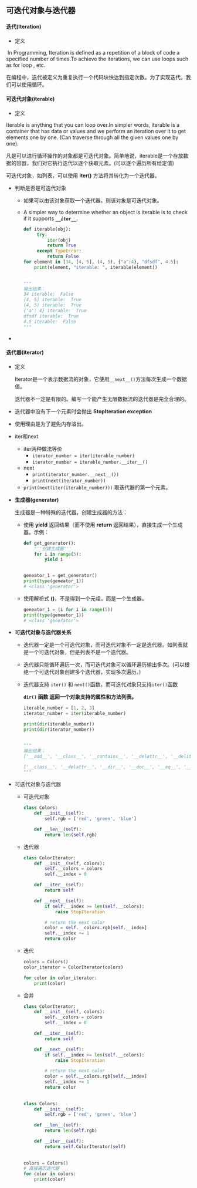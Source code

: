 ## 可迭代对象与迭代器

#### 迭代(Iteration)

- 定义

​	In Programming, Iteration is defined as a repetition of a block of code a specified number of times.To achieve the iterations, we can use loops such 			as for loop , etc. 

​	在编程中，迭代被定义为重复执行一个代码块快达到指定次数。为了实现迭代，我们可以使用循环。

#### 可迭代对象(iterable)

- 定义

Iterable is anything that you can loop over.In simpler words, iterable is a container that has data or values and we perform an iteration over it to get 		elements one by one. (Can traverse through all the given values one by one).

凡是可以进行循环操作的对象都是可迭代对象。简单地说，iterable是一个存放数据的容器，我们对它执行迭代以逐个获取元素。(可以逐个遍历所有给定值)

可迭代对象，如列表，可以使用 **iter()** 方法将其转化为一个迭代器。

- 判断是否是可迭代对象

  - 如果可以由该对象获取一个迭代器，则该对象是可迭代对象。

  - A simpler way to determine whether an object is iterable is to check if it supports ***`__iter__`***. 

    ```python
    def iterable(obj):
         try:
             iter(obj)
             return True
         except TypeError:
             return False 
    for element in [34, [4, 5], (4, 5), {"a":4}, "dfsdf", 4.5]:
        print(element, "iterable: ", iterable(element))
    
        
    """
    输出结果：
    34 iterable:  False
    [4, 5] iterable:  True
    (4, 5) iterable:  True
    {'a': 4} iterable:  True
    dfsdf iterable:  True
    4.5 iterable:  False
    """
    ```

- 

#### 迭代器(iterator)

- 定义

  Iterator是一个表示数据流的对象，它使用`__next__()`方法每次生成一个数据值。

  迭代器不一定是有限的。编写一个能产生无限数据流的迭代器是完全合理的。

- 迭代器中没有下一个元素时会抛出 **StopIteration exception**

- 使用理由是为了避免内存溢出。

- iter和next

  - iter两种做法等价
    - `iterator_number = iter(iterable_number)`
    - `iterator_number = iterable_number.__iter__()`
  - next
    - `print(iterator_number.__next__())`
    - `print(next(iterator_number))`
  - `print(next(iter(iterable_number)))` 取迭代器的第一个元素。

- **生成器(generator)**

  生成器是一种特殊的迭代器，创建生成器的方法：

  - 使用 **yield** 返回结果（而不使用 **return** 返回结果），直接生成一个生成器。示例：

    ```python
    def get_generator():
        '''创建生成器'''
        for i in range(5):
            yield i
    
            
    geneator_1 = get_generator()
    print(type(geneator_1))
    # <class 'generator'>
    ```

  - 使用解析式 **()**，不是得到一个元祖，而是一个生成器。

    ```python
    geneator_1 = (i for i in range(5))
    print(type(geneator_1))
    # <class 'generator'>
    ```

    

- **可迭代对象与迭代器关系**

  - 迭代器一定是一个可迭代对象，而可迭代对象不一定是迭代器。如列表就是一个可迭代对象，但是列表不是一个迭代器。

  - 迭代器只能循环遍历一次，而可迭代对象可以循环遍历输出多次。(可以根绝一个可迭代对象创建多个迭代器，实现多次遍历。)

  - 迭代器支持 `iter()` 和 `next()`函数，而可迭代对象只支持`iter()`函数

    **`dir()` 函数  返回一个对象支持的属性和方法列表。**

    ```python
    iterable_number = [1, 2, 3]
    iterator_number = iter(iterable_number)
    
    print(dir(iterable_number))
    print(dir(iterator_number))
    
    
    """
    输出结果：
    ['__add__', '__class__', '__contains__', '__delattr__', '__delitem__', '__dir__', '__doc__', '__eq__', '__format__', '__ge__', '__getattribute__', '__getitem__', '__gt__', '__hash__', '__iadd__', '__imul__', '__init__', '__init_subclass__', '__iter__', '__le__', '__len__', '__lt__', '__mul__', '__ne__', '__new__', '__reduce__', '__reduce_ex__', '__repr__', '__reversed__', '__rmul__', '__setattr__', '__setitem__', '__sizeof__', '__str__', '__subclasshook__', 'append', 'clear', 'copy', 'count', 'extend', 'index', 'insert', 'pop', 'remove', 'reverse', 'sort']
    
    ['__class__', '__delattr__', '__dir__', '__doc__', '__eq__', '__format__', '__ge__', '__getattribute__', '__gt__', '__hash__', '__init__', '__init_subclass__', '__iter__', '__le__', '__length_hint__', '__lt__', '__ne__', '__new__', '__next__', '__reduce__', '__reduce_ex__', '__repr__', '__setattr__', '__setstate__', '__sizeof__', '__str__', '__subclasshook__']
    """
    
    ```

    

- 可迭代对象与迭代器

  - 可迭代对象

    ```python
    class Colors:
        def __init__(self):
            self.rgb = ['red', 'green', 'blue']
    
        def __len__(self):
            return len(self.rgb)
    ```

    

  - 迭代器

    ```python
    class ColorIterator:
        def __init__(self, colors):
            self.__colors = colors
            self.__index = 0
    
        def __iter__(self):
            return self
    
        def __next__(self):
            if self.__index >= len(self.__colors):
                raise StopIteration
    
            # return the next color
            color = self.__colors.rgb[self.__index]
            self.__index += 1
            return color
    ```

    

  - 迭代

    ```python
    colors = Colors()
    color_iterator = ColorIterator(colors)
    
    for color in color_iterator:
        print(color)
    
    ```

    

  - 合并

    ```python
    class ColorIterator:
        def __init__(self, colors):
            self.__colors = colors
            self.__index = 0
    
        def __iter__(self):
        	return self
    
        def __next__(self):
            if self.__index >= len(self.__colors):
            	raise StopIteration
    
            # return the next color
            color = self.__colors.rgb[self.__index]
            self.__index += 1
            return color
            
            
    class Colors:
        def __init__(self):
            self.rgb = ['red', 'green', 'blue']
    
        def __len__(self):
            return len(self.rgb)
    
        def __iter__(self):
            return self.ColorIterator(self)
        
        
    colors = Colors()
    # 直接遍历迭代器
    for color in colors:
        print(color)
    ```

    

    

  





